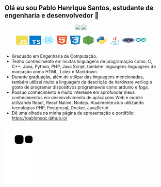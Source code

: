 ## Olá eu sou Pablo Henrique Santos, estudante de engenharia e desenvolvedor 👋
<div align="center">
  <a href="https://github.com/pablohsgc"></a>
  <img height="180em" src="https://github-readme-stats.vercel.app/api?username=pablohsgc&show_icons=true&theme=dracula&include_all_commits=true&count_private=true"/>
  <img height="180em" src="https://github-readme-stats.vercel.app/api/top-langs/?username=pablohsgc&layout=compact&langs_count=7&theme=dracula"/>
</div>
  
<div style="display: inline_block;" align="center"><br>
  <img align="center" alt="Pablo-Js" height="30" width="40" src="https://raw.githubusercontent.com/devicons/devicon/master/icons/javascript/javascript-plain.svg">
  <img align="center" alt="Pablo-Ts" height="30" width="40" src="https://raw.githubusercontent.com/devicons/devicon/master/icons/typescript/typescript-plain.svg">
  <img align="center" alt="Pablo-React" height="30" width="40" src="https://raw.githubusercontent.com/devicons/devicon/master/icons/react/react-original.svg">
  <img align="center" alt="Pablo-HTML" height="30" width="40" src="https://raw.githubusercontent.com/devicons/devicon/master/icons/html5/html5-original.svg">
  <img align="center" alt="Pablo-CSS" height="30" width="40" src="https://raw.githubusercontent.com/devicons/devicon/master/icons/css3/css3-original.svg">
  <img align="center" alt="Pablo-CSS" height="30" width="40" src="https://github.com/devicons/devicon/blob/master/icons/nodejs/nodejs-plain.svg">
  <img align="center" alt="Pablo-Python" height="30" width="40" src="https://raw.githubusercontent.com/devicons/devicon/master/icons/python/python-original.svg">
  <img align="center" alt="Pablo-Java" height="30" width="40" src="https://github.com/devicons/devicon/blob/master/icons/java/java-original.svg">
  <img align="center" alt="Pablo-Ts" height="30" width="40" src="https://raw.githubusercontent.com/devicons/devicon/master/icons/php/php-original.svg">
  <img align="center" alt="Pablo-Arduino" height="25" width="35" src="https://github.com/devicons/devicon/blob/master/icons/arduino/arduino-original.svg">
</div>


  ##
   
- Graduado em Engenharia de Computação.
- Tenho conhecimento em muitas linguagens de programação como: C, C++, Java, Python, PHP, Java Script, também linguagens linguagens de marcação como HTML, Latex e Markdown.
- Durante graduação, além de utilizar das linguagens mencionadas, também utilizei muito a linguagem de descrição de hardware verilog e gosto de programar dispositivos programaveis como arduino e fpga.
- Possuo conhecimento e muito interesse em aprofundar meus conhecimentos em desenvolvimento de aplicações Web e mobile utilizando React, React Native, Nodejs. Atualmente atuo utilizando tecnologias PHP, Postgresql, Docker, JavaScript.
- Dê uma olhada na minha página de apresentação e portifólio: https://pablohsgc.github.io/
                              
![Snake animation](https://github.com/rafaballerini/rafaballerini/blob/output/github-contribution-grid-snake.svg)
